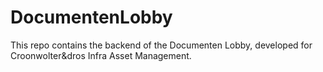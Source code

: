 # DocumentenLobby
This repo contains the backend of the Documenten Lobby, developed for Croonwolter&dros Infra Asset Management.
